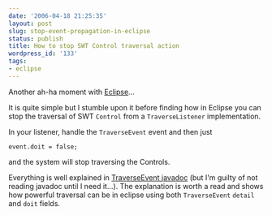 ```yaml
---
date: '2006-04-18 21:25:35'
layout: post
slug: stop-event-propagation-in-eclipse
status: publish
title: How to stop SWT Control traversal action
wordpress_id: '133'
tags:
- eclipse
---
```


Another ah-ha moment with [Eclipse](http://eclipse.org/)...

It is quite simple but I stumble upon it before finding how in Eclipse you can stop the traversal of SWT `Control` from a `TraverseListener` implementation.

In your listener, handle the `TraverseEvent` event and then just

    event.doit = false;

and the system will stop traversing the Controls.

Everything is well explained in [TraverseEvent javadoc](http://help.eclipse.org/help31/topic/org.eclipse.platform.doc.isv/reference/api/org/eclipse/swt/events/TraverseEvent.html) (but I'm guilty of not reading javadoc until I need it...). The explanation is worth a read and shows how powerful traversal can be in eclipse using both `TraverseEvent` `detail` and `doit` fields. 


